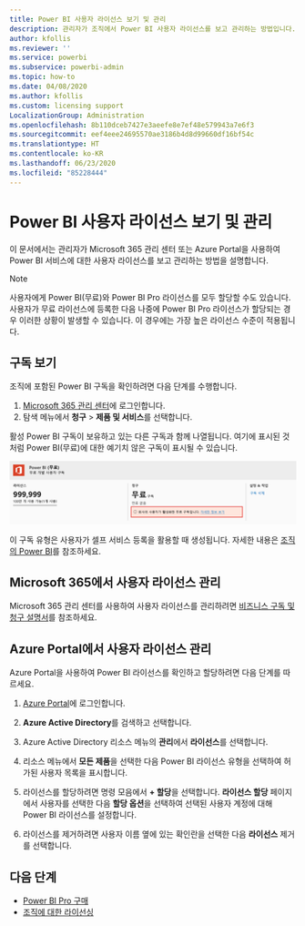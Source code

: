```yaml
---
title: Power BI 사용자 라이선스 보기 및 관리
description: 관리자가 조직에서 Power BI 사용자 라이선스를 보고 관리하는 방법입니다.
author: kfollis
ms.reviewer: ''
ms.service: powerbi
ms.subservice: powerbi-admin
ms.topic: how-to
ms.date: 04/08/2020
ms.author: kfollis
ms.custom: licensing support
LocalizationGroup: Administration
ms.openlocfilehash: 8b110dceb7427e3aeefe8e7ef48e579943a7e6f3
ms.sourcegitcommit: eef4eee24695570ae3186b4d8d99660df16bf54c
ms.translationtype: HT
ms.contentlocale: ko-KR
ms.lasthandoff: 06/23/2020
ms.locfileid: "85228444"
---
```

# <a name="view-and-manage-power-bi-user-licenses"></a>Power BI 사용자 라이선스 보기 및 관리

이 문서에서는 관리자가 Microsoft 365 관리 센터 또는 Azure Portal을 사용하여 Power BI 서비스에 대한 사용자 라이선스를 보고 관리하는 방법을 설명합니다.

> [!NOTE]
>
>사용자에게 Power BI(무료)와 Power BI Pro 라이선스를 모두 할당할 수도 있습니다. 사용자가 무료 라이선스에 등록한 다음 나중에 Power BI Pro 라이선스가 할당되는 경우 이러한 상황이 발생할 수 있습니다. 이 경우에는 가장 높은 라이선스 수준이 적용됩니다.
>

## <a name="view-your-subscriptions"></a>구독 보기

조직에 포함된 Power BI 구독을 확인하려면 다음 단계를 수행합니다.

1. [Microsoft 365 관리 센터](https://admin.microsoft.com)에 로그인합니다.
2. 탐색 메뉴에서 **청구** > **제품 및 서비스**를 선택합니다.

활성 Power BI 구독이 보유하고 있는 다른 구독과 함께 나열됩니다. 여기에 표시된 것처럼 Power BI(무료)에 대한 예기치 않은 구독이 표시될 수 있습니다.

  ![Power BI 무료 사용자 활성화 구독](media/service-admin-manage-licenses/power-bi-free-user-activated.png)

이 구독 유형은 사용자가 셀프 서비스 등록을 활용할 때 생성됩니다. 자세한 내용은 [조직의 Power BI](https://docs.microsoft.com/microsoft-365/admin/misc/power-bi-in-your-organization?view=o365-worldwide)를 참조하세요.

## <a name="manage-user-licenses-in-microsoft-365"></a>Microsoft 365에서 사용자 라이선스 관리

Microsoft 365 관리 센터를 사용하여 사용자 라이선스를 관리하려면 [비즈니스 구독 및 청구 설명서](https://docs.microsoft.com/microsoft-365/commerce/?view=o365-worldwide)를 참조하세요.

## <a name="manage-user-licenses-in-azure-portal"></a>Azure Portal에서 사용자 라이선스 관리

Azure Portal을 사용하여 Power BI 라이선스를 확인하고 할당하려면 다음 단계를 따르세요.

1. [Azure Portal](https://portal.azure.com)에 로그인합니다.

2. **Azure Active Directory**를 검색하고 선택합니다.

3. Azure Active Directory 리소스 메뉴의 **관리**에서 **라이선스**를 선택합니다.

4. 리소스 메뉴에서 **모든 제품**을 선택한 다음 Power BI 라이선스 유형을 선택하여 허가된 사용자 목록을 표시합니다.

5. 라이선스를 할당하려면 명령 모음에서 **+ 할당**을 선택합니다. **라이선스 할당** 페이지에서 사용자를 선택한 다음 **할당 옵션**을 선택하여 선택된 사용자 계정에 대해 Power BI 라이선스를 설정합니다.

6. 라이선스를 제거하려면 사용자 이름 옆에 있는 확인란을 선택한 다음 **라이선스** 제거를 선택합니다.

## <a name="next-steps"></a>다음 단계

- [Power BI Pro 구매](service-admin-purchasing-power-bi-pro.md)
- [조직에 대한 라이선싱](service-admin-licensing-organization.md)
